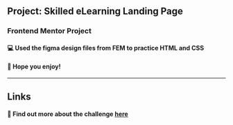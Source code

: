 ## **Project: Skilled eLearning Landing Page**

### Frontend Mentor Project

#### :computer: Used the figma design files from FEM to practice HTML and CSS

#### :beers: Hope you enjoy!

<hr>

## Links

#### :link: Find out more about the challenge [here](https://www.frontendmentor.io/challenges/skilled-elearning-landing-page-S1ObDrZ8q)
